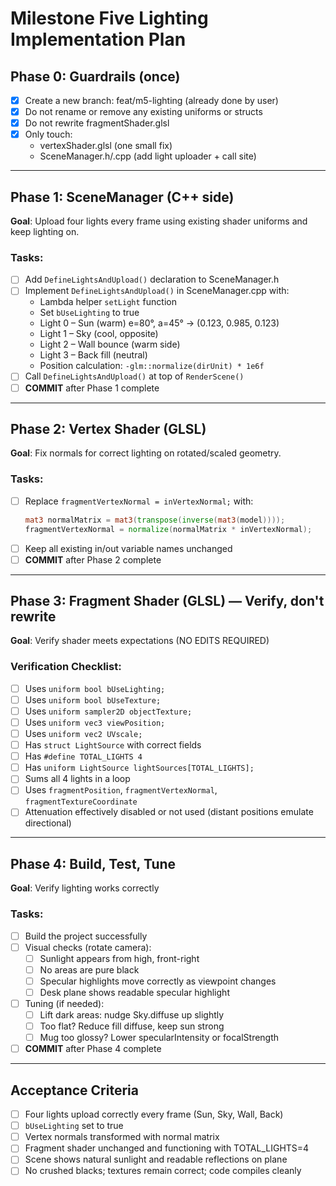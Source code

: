 # Milestone Five Lighting Implementation Plan

## Phase 0: Guardrails (once)
- [x] Create a new branch: feat/m5-lighting (already done by user)
- [x] Do not rename or remove any existing uniforms or structs
- [x] Do not rewrite fragmentShader.glsl
- [x] Only touch:
  - vertexShader.glsl (one small fix)
  - SceneManager.h/.cpp (add light uploader + call site)

---

## Phase 1: SceneManager (C++ side)
**Goal**: Upload four lights every frame using existing shader uniforms and keep lighting on.

### Tasks:
- [ ] Add `DefineLightsAndUpload()` declaration to SceneManager.h
- [ ] Implement `DefineLightsAndUpload()` in SceneManager.cpp with:
  - Lambda helper `setLight` function
  - Set `bUseLighting` to true
  - Light 0 – Sun (warm) e=80°, a=45° → (0.123, 0.985, 0.123)
  - Light 1 – Sky (cool, opposite)
  - Light 2 – Wall bounce (warm side)
  - Light 3 – Back fill (neutral)
  - Position calculation: `-glm::normalize(dirUnit) * 1e6f`
- [ ] Call `DefineLightsAndUpload()` at top of `RenderScene()`
- [ ] **COMMIT** after Phase 1 complete

---

## Phase 2: Vertex Shader (GLSL)
**Goal**: Fix normals for correct lighting on rotated/scaled geometry.

### Tasks:
- [ ] Replace `fragmentVertexNormal = inVertexNormal;` with:
  ```glsl
  mat3 normalMatrix = mat3(transpose(inverse(mat3(model))));
  fragmentVertexNormal = normalize(normalMatrix * inVertexNormal);
  ```
- [ ] Keep all existing in/out variable names unchanged
- [ ] **COMMIT** after Phase 2 complete

---

## Phase 3: Fragment Shader (GLSL) — Verify, don't rewrite
**Goal**: Verify shader meets expectations (NO EDITS REQUIRED)

### Verification Checklist:
- [ ] Uses `uniform bool bUseLighting;`
- [ ] Uses `uniform bool bUseTexture;`
- [ ] Uses `uniform sampler2D objectTexture;`
- [ ] Uses `uniform vec3 viewPosition;`
- [ ] Uses `uniform vec2 UVscale;`
- [ ] Has `struct LightSource` with correct fields
- [ ] Has `#define TOTAL_LIGHTS 4`
- [ ] Has `uniform LightSource lightSources[TOTAL_LIGHTS];`
- [ ] Sums all 4 lights in a loop
- [ ] Uses `fragmentPosition`, `fragmentVertexNormal`, `fragmentTextureCoordinate`
- [ ] Attenuation effectively disabled or not used (distant positions emulate directional)

---

## Phase 4: Build, Test, Tune
**Goal**: Verify lighting works correctly

### Tasks:
- [ ] Build the project successfully
- [ ] Visual checks (rotate camera):
  - [ ] Sunlight appears from high, front-right
  - [ ] No areas are pure black
  - [ ] Specular highlights move correctly as viewpoint changes
  - [ ] Desk plane shows readable specular highlight
- [ ] Tuning (if needed):
  - [ ] Lift dark areas: nudge Sky.diffuse up slightly
  - [ ] Too flat? Reduce fill diffuse, keep sun strong
  - [ ] Mug too glossy? Lower specularIntensity or focalStrength
- [ ] **COMMIT** after Phase 4 complete

---

## Acceptance Criteria
- [ ] Four lights upload correctly every frame (Sun, Sky, Wall, Back)
- [ ] `bUseLighting` set to true
- [ ] Vertex normals transformed with normal matrix
- [ ] Fragment shader unchanged and functioning with TOTAL_LIGHTS=4
- [ ] Scene shows natural sunlight and readable reflections on plane
- [ ] No crushed blacks; textures remain correct; code compiles cleanly
